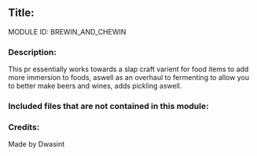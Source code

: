 ## Title: <!--Title of your addition-->

<!-- uppercase, underscore_connected name of your module, that you use to mark files-->
MODULE ID: BREWIN_AND_CHEWIN 

### Description:

This pr essentially works towards a slap craft varient for food items to add more immersion to foods, aswell as an overhaul to fermenting to allow you to better make beers and wines, adds pickling aswell.
<!-- Any master file changes you've made to existing master files or if you've added a new master file. Please mark either as #NEW or #CHANGE -->

### Included files that are not contained in this module:

<!-- Likewise, be it a non-modular file or a modular one that's not contained within the folder belonging to this specific module, it should be mentioned here -->

### Credits:

<!-- Here go the credits to you, dear coder, and in case of collaborative work or ports, credits to the original source of the code -->
<!-- Orignal Coders -->
Made by Dwasint
